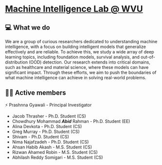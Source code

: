 # [Machine Intelligence Lab @ WVU](https://sites.google.com/view/gyawalilab)

## :computer: What we do 
We are a group of curious researchers dedicated to understanding machine intelligence, with a focus on building intelligent models that generalize effectively and are reliable. To achieve this, we study a wide array of deep learning topics, 
including foundation models, survival analysis, and out-of-distribution (OOD) detection.
Our research extends into critical domains, such as healthcare and material science, where these models can have significant impact. 
Through these efforts, we aim to push the boundaries of what machine intelligence can achieve in solving real-world problems.

## 🧑‍🦱 Active members
:zap: Prashnna Gyawali - Principal Investigator
* Jacob Thrasher - Ph.D. Student (CS)
* Chowdhury Mohammad **_Abid_** Rahman - Ph.D. Student (EE)
* Alina Devkota - Ph.D. Student (CS)
* Greg Murray - Ph.D. Student (CS)
* Shivam - Ph.D. Student (CS)
* Nima Najafzadeh - Ph.D. Student (CS)
* Ahsan Habib Akash - M.S. Student (CS)
* Rizwan Ahamed Robin - M.S. Student (CS)
* Abhilash Reddy Somigari - M.S. Student (CS)

